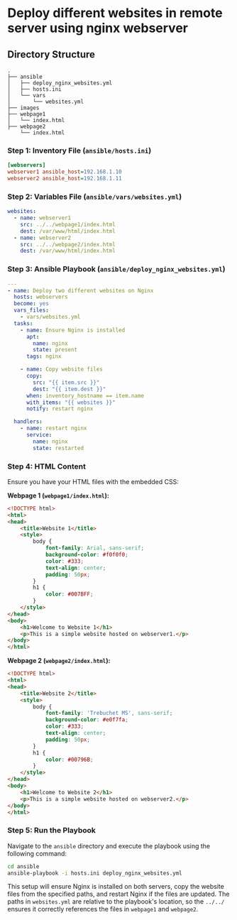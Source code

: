 # Deploy different websites in remote server using nginx webserver

## Directory Structure

```
.
├── ansible
│   ├── deploy_nginx_websites.yml
│   ├── hosts.ini
│   └── vars
│       └── websites.yml
├── images
├── webpage1
│   └── index.html
├── webpage2
    └── index.html
```

### Step 1: Inventory File (`ansible/hosts.ini`)

```ini
[webservers]
webserver1 ansible_host=192.168.1.10
webserver2 ansible_host=192.168.1.11
```

### Step 2: Variables File (`ansible/vars/websites.yml`)

```yaml
websites:
  - name: webserver1
    src: ../../webpage1/index.html
    dest: /var/www/html/index.html
  - name: webserver2
    src: ../../webpage2/index.html
    dest: /var/www/html/index.html
```

### Step 3: Ansible Playbook (`ansible/deploy_nginx_websites.yml`)

```yaml
---
- name: Deploy two different websites on Nginx
  hosts: webservers
  become: yes
  vars_files:
    - vars/websites.yml
  tasks:
    - name: Ensure Nginx is installed
      apt:
        name: nginx
        state: present
      tags: nginx

    - name: Copy website files
      copy:
        src: "{{ item.src }}"
        dest: "{{ item.dest }}"
      when: inventory_hostname == item.name
      with_items: "{{ websites }}"
      notify: restart nginx

  handlers:
    - name: restart nginx
      service:
        name: nginx
        state: restarted
```

### Step 4: HTML Content

Ensure you have your HTML files with the embedded CSS:

**Webpage 1 (`webpage1/index.html`):**

```html
<!DOCTYPE html>
<html>
<head>
    <title>Website 1</title>
    <style>
        body {
            font-family: Arial, sans-serif;
            background-color: #f0f0f0;
            color: #333;
            text-align: center;
            padding: 50px;
        }
        h1 {
            color: #007BFF;
        }
    </style>
</head>
<body>
    <h1>Welcome to Website 1</h1>
    <p>This is a simple website hosted on webserver1.</p>
</body>
</html>
```

**Webpage 2 (`webpage2/index.html`):**

```html
<!DOCTYPE html>
<html>
<head>
    <title>Website 2</title>
    <style>
        body {
            font-family: 'Trebuchet MS', sans-serif;
            background-color: #e0f7fa;
            color: #333;
            text-align: center;
            padding: 50px;
        }
        h1 {
            color: #00796B;
        }
    </style>
</head>
<body>
    <h1>Welcome to Website 2</h1>
    <p>This is a simple website hosted on webserver2.</p>
</body>
</html>
```

### Step 5: Run the Playbook

Navigate to the `ansible` directory and execute the playbook using the following command:

```bash
cd ansible
ansible-playbook -i hosts.ini deploy_nginx_websites.yml
```

This setup will ensure Nginx is installed on both servers, copy the website files from the specified paths, and restart Nginx if the files are updated. The paths in `websites.yml` are relative to the playbook's location, so the `../../` ensures it correctly references the files in `webpage1` and `webpage2`.